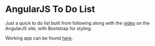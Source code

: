 # AngularJS To Do List 

Just a quick to do list built from following along with the [video](https://www.youtube.com/watch?v=WuiHuZq_cg4) on the AngularJS site, with Bootstrap for styling.

Working app can be found [here](http://jsnbrs.github.io/AngularJS-todo/).
